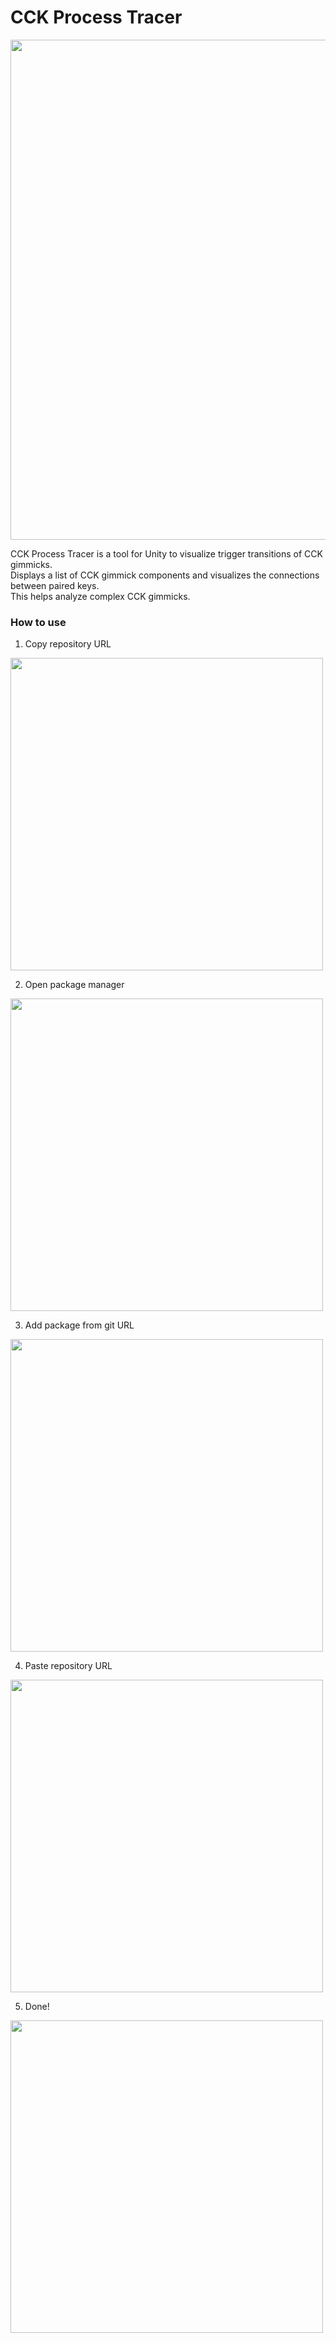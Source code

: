 # CCK Process Tracer
<img src="https://github.com/ClusterVR/CCKProcessTracer/assets/45252271/03691716-018b-4e3a-80cb-fcc2d710a938" width="800px">

CCK Process Tracer is a tool for Unity to visualize trigger transitions of CCK gimmicks.   
Displays a list of CCK gimmick components and visualizes the connections between paired keys.   
This helps analyze complex CCK gimmicks.   

### How to use
1. Copy repository URL   
<img src="https://github.com/ClusterVR/CCKProcessTracer/assets/45252271/33d0058f-a8f8-4ebe-8ec3-2f4e187bba62" width="500px">
   
2. Open package manager   
<img src="https://github.com/ClusterVR/CCKProcessTracer/assets/45252271/b4b3ab1e-8f93-43d8-a223-d41ac5d0e6f2" width="500px">
    
3. Add package from git URL  
<img src="https://github.com/ClusterVR/CCKProcessTracer/assets/45252271/4ebaa40f-07d8-47d9-8bc2-3ef08056a4ff" width="500px">
    
4. Paste repository URL   
<img src="https://github.com/ClusterVR/CCKProcessTracer/assets/45252271/82b18d36-f046-4f9c-b1a0-f93b3bd98ac7" width="500px">
    
5. Done!   
<img src="https://github.com/ClusterVR/CCKProcessTracer/assets/45252271/2996cdce-8fee-415b-9ff4-7698388d1f0c" width="500px">      
